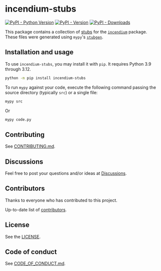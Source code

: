 # incendium-stubs

<!--- Badges --->
[![PyPI - Python Version](https://img.shields.io/pypi/pyversions/incendium-stubs)](https://pypi.org/project/incendium-stubs/)
[![PyPI - Version](https://img.shields.io/pypi/v/incendium-stubs)](https://pypi.org/project/incendium-stubs/)
[![PyPI - Downloads](https://pepy.tech/badge/incendium-stubs)](https://pepy.tech/project/incendium-stubs)

This package contains a collection of [stubs] for the [`incendium`] package.
These files were generated using `mypy`'s [`stubgen`].

## Installation and usage

To use `incendium-stubs`, you may install it with `pip`. It requires Python 3.9
through 3.12.

```sh
python -m pip install incendium-stubs
```

To run `mypy` against your code, execute the following command passing the
source directory (typically `src`) or a single file:

```sh
mypy src
```

Or

```sh
mypy code.py
```

## Contributing

See [CONTRIBUTING.md].

## Discussions

Feel free to post your questions and/or ideas at [Discussions].

## Contributors

Thanks to everyone who has contributed to this project.

Up-to-date list of [contributors].

## License

See the [LICENSE].

## Code of conduct

See [CODE_OF_CONDUCT.md].

<!-- Links -->
[CODE_OF_CONDUCT.md]: https://github.com/ignition-devs/.github/blob/main/CODE_OF_CONDUCT.md
[CONTRIBUTING.md]: https://github.com/ignition-devs/incendium/blob/main/CONTRIBUTING.md
[contributors]: https://github.com/ignition-devs/incendium/graphs/contributors
[Discussions]: https://github.com/orgs/ignition-devs/discussions
[LICENSE]: https://github.com/ignition-devs/incendium/blob/main/LICENSE
[`incendium`]: https://github.com/ignition-devs/incendium/tree/main/incendium
[`stubgen`]: https://coatl-mypy.readthedocs.io/en/v0.971/stubgen.html
[stubs]: https://www.python.org/dev/peps/pep-484/
